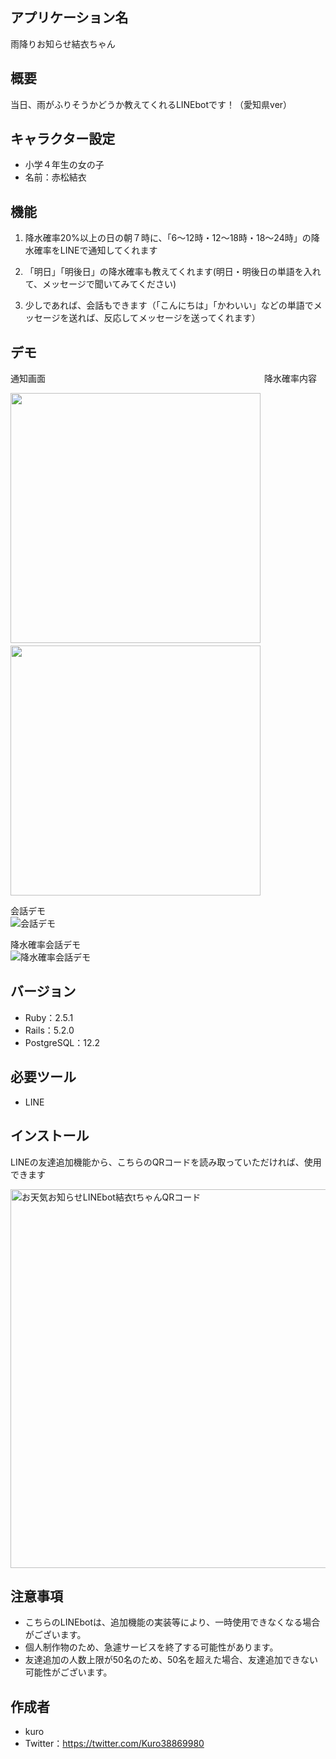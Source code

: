 ## アプリケーション名
雨降りお知らせ結衣ちゃん
 
## 概要
当日、雨がふりそうかどうか教えてくれるLINEbotです！（愛知県ver）

## キャラクター設定
- 小学４年生の女の子
- 名前：赤松結衣

## 機能
  1. 降水確率20%以上の日の朝７時に、「6〜12時・12〜18時・18〜24時」の降水確率をLINEで通知してくれます

  2. 「明日」「明後日」の降水確率も教えてくれます(明日・明後日の単語を入れて、メッセージで聞いてみてください)

  3. 少しであれば、会話もできます（「こんにちは」「かわいい」などの単語でメッセージを送れば、反応してメッセージを送ってくれます）

## デモ
通知画面　　　　　　　　　　　　　　　　　　　　　　　　　降水確率内容

<img src="https://user-images.githubusercontent.com/57647938/82107667-798c8f00-9764-11ea-8e1b-af5901587ec8.png" width="400" >　　　<img src="https://user-images.githubusercontent.com/57647938/82107813-5f06e580-9765-11ea-9dcd-c74bc150b3f9.png" width="400">

会話デモ
<br>
![会話デモ](https://user-images.githubusercontent.com/57647938/82107844-a9886200-9765-11ea-8cab-dd7dd6955cd4.gif)

降水確率会話デモ
<br>
![降水確率会話デモ](https://user-images.githubusercontent.com/57647938/82107873-d50b4c80-9765-11ea-90e9-fe4fa07df785.gif)

## バージョン
* Ruby：2.5.1
* Rails：5.2.0
* PostgreSQL：12.2

## 必要ツール
* LINE
 
## インストール
 LINEの友達追加機能から、こちらのQRコードを読み取っていただければ、使用できます

<img width="606" alt="お天気お知らせLINEbot結衣tちゃんQRコード" src="https://user-images.githubusercontent.com/57647938/82108219-fb31ec00-9767-11ea-9898-e59449c8e952.png">

## 注意事項
* こちらのLINEbotは、追加機能の実装等により、一時使用できなくなる場合がございます。
* 個人制作物のため、急遽サービスを終了する可能性があります。
* 友達追加の人数上限が50名のため、50名を超えた場合、友達追加できない可能性がございます。

## 作成者
* kuro
* Twitter：https://twitter.com/Kuro38869980
